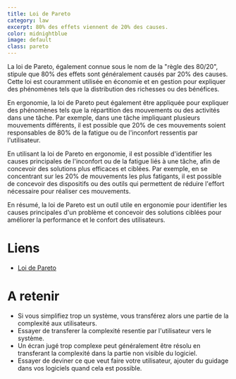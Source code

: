 ```yaml
---
title: Loi de Pareto
category: law
excerpt: 80% des effets viennent de 20% des causes.
color: midnightblue
image: default
class: pareto
---
```


La loi de Pareto, également connue sous le nom de la "règle des 80/20", stipule que 80% des effets sont généralement causés par 20% des causes. Cette loi est couramment utilisée en économie et en gestion pour expliquer des phénomènes tels que la distribution des richesses ou des bénéfices.

En ergonomie, la loi de Pareto peut également être appliquée pour expliquer des phénomènes tels que la répartition des mouvements ou des activités dans une tâche. Par exemple, dans une tâche impliquant plusieurs mouvements différents, il est possible que 20% de ces mouvements soient responsables de 80% de la fatigue ou de l'inconfort ressentis par l'utilisateur.

En utilisant la loi de Pareto en ergonomie, il est possible d'identifier les causes principales de l'inconfort ou de la fatigue liés à une tâche, afin de concevoir des solutions plus efficaces et ciblées. Par exemple, en se concentrant sur les 20% de mouvements les plus fatigants, il est possible de concevoir des dispositifs ou des outils qui permettent de réduire l'effort nécessaire pour réaliser ces mouvements.

En résumé, la loi de Pareto est un outil utile en ergonomie pour identifier les causes principales d'un problème et concevoir des solutions ciblées pour améliorer la performance et le confort des utilisateurs.

# Liens

- [Loi de Pareto](https://fr.wikipedia.org/wiki/Loi_de_Pareto)

# A retenir

- Si vous simplifiez trop un système, vous transférez alors une partie de la complexité aux utilisateurs.
- Essayer de transferer la complexité resentie par l'utilisateur vers le système.
- Un écran jugé trop complexe peut généralement être résolu en transferant la complexité dans la partie non visible du logiciel.
- Essayer de deviner ce que veut faire votre utilisateur, ajouter du guidage dans vos logiciels quand cela est possible.
